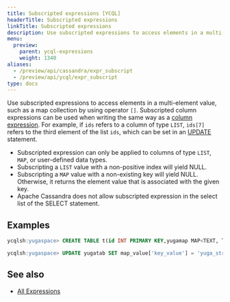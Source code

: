 ```yaml
---
title: Subscripted expressions [YCQL]
headerTitle: Subscripted expressions
linkTitle: Subscripted expressions
description: Use subscripted expressions to access elements in a multi-element value, such as a map collection by using the [] operator.
menu:
  preview:
    parent: ycql-expressions
    weight: 1340
aliases:
  - /preview/api/cassandra/expr_subscript
  - /preview/api/ycql/expr_subscript
type: docs
---
```


Use subscripted expressions to access elements in a multi-element value, such as a map collection by using operator `[]`. Subscripted column expressions can be used when writing the same way as a [column expression](../expr_simple##Column). For example, if `ids` refers to a column of type `LIST`, `ids[7]` refers to the third element of the list `ids`, which can be set in an [UPDATE](../dml_update/) statement.

- Subscripted expression can only be applied to columns of type `LIST`, `MAP`, or user-defined data types.
- Subscripting a `LIST` value with a non-positive index will yield NULL.
- Subscripting a `MAP` value with a non-existing key will yield NULL. Otherwise, it returns the element value that is associated with the given key.
- Apache Cassandra does not allow subscripted expression in the select list of the SELECT statement.

## Examples

```sql
ycqlsh:yugaspace> CREATE TABLE t(id INT PRIMARY KEY,yugamap MAP<TEXT, TEXT>);
```

```sql
ycqlsh:yugaspace> UPDATE yugatab SET map_value['key_value'] = 'yuga_string' WHERE id = 7;
```

## See also

- [All Expressions](..##expressions)
